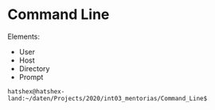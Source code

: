 Command Line
==========

Elements:
  * User
  * Host
  * Directory
  * Prompt  

``` shell
hatshex@hatshex-land:~/daten/Projects/2020/int03_mentorias/Command_Line$
```